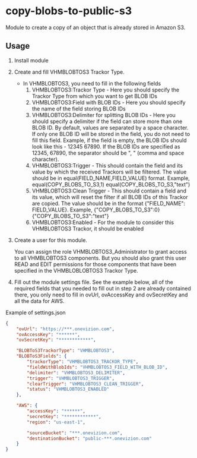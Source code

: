 # copy-blobs-to-public-s3

Module to create a copy of an object that is already stored in Amazon S3.

## Usage
1. Install module
2. Create and fill VHMBLOBTOS3 Trackor Type.
    * In VHMBLOBTOS3, you need to fill in the following fields
      1. VHMBLOBTOS3:Trackor Type - Here you should specify the Trackor Type from which you want to get BLOB IDs
      2. VHMBLOBTOS3:Field with BLOB IDs - Here you should specify the name of the field storing BLOB IDs
      3. VHMBLOBTOS3:Delimiter for splitting BLOB IDs - Here you should specify a delimiter if the field can store more than one BLOB ID. By default, values are separated by a space character. If only one BLOB ID will be stored in the field, you do not need to fill this field. Example, if the field is empty, the BLOB IDs should look like this - 12345 67890. If the BLOB IDs are specified as 12345, 67890, the separator should be ", " (comma and space character).
      4. VHMBLOBTOS3:Trigger - This should contain the field and its value by which the received Trackors will be filtered. The value should be in equal(FIELD_NAME,FIELD_VALUE) format. Example, equal(COPY_BLOBS_TO_S3,1) equal(COPY_BLOBS_TO_S3,"text")
      5. VHMBLOBTOS3:Clean Trigger - This should contain a field and its value, which will reset the filter if all BLOB IDs of this Trackor are copied. The value should be in the format {"FIELD_NAME": FIELD_VALUE}. Example, {"COPY_BLOBS_TO_S3":0} {"COPY_BLOBS_TO_S3":"text"}
      6. VHMBLOBTOS3:Enabled - For the module to consider this VHMBLOBTOS3 Trackor, it should be enabled
3. Create a user for this module.
   
   You can assign the role VHMBLOBTOS3_Administrator to grant access to all VHMBLOBTOS3 components. But you should also grant this user READ and EDIT permissions for those components that have been specified in the VHMBLOBLOBTOS3 Trackor Type.

4. Fill out the module settings file. See the example below, all of the required fields that you needed to fill out in step 2 are already contained there, you only need to fill in ovUrl, ovAccessKey and ovSecretKey and all the data for AWS.

Example of settings.json

```json
{
    "ovUrl": "https://***.onevizion.com",
    "ovAccessKey": "******",
    "ovSecretKey": "************",

    "BLOBToS3TrackorType": "VHMBLOBTOS3",
    "BLOBToS3Fields": {
        "trackorType": "VHMBLOBTOS3_TRACKOR_TYPE",
        "fieldWithBlobIds": "VHMBLOBTOS3_FIELD_WITH_BLOB_ID",
        "delimiter": "VHMBLOBTOS3_DELIMITER",
        "trigger": "VHMBLOBTOS3_TRIGGER",
        "clearTrigger": "VHMBLOBTOS3_CLEAN_TRIGGER",
        "status": "VHMBLOBTOS3_ENABLED"
    },

    "AWS": {
        "accessKey": "******",
        "secretKey": "************",
        "region": "us-east-1",

        "sourceBucket": "***.onevizion.com",
        "destinationBucket": "public-***.onevizion.com"
    }
}
```